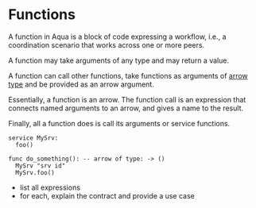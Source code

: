 # Functions

A function in Aqua is a block of code expressing a workflow, i.e., a coordination scenario that works across one or more peers.

A function may take arguments of any type and may return a value.

A function can call other functions, take functions as arguments of [arrow type](../types.md#arrow-types) and be provided as an arrow argument.

Essentially, a function is an arrow. The function call is an expression that connects named arguments to an arrow, and gives a name to the result.

Finally, all a function does is call its arguments or service functions.

```text
service MySrv:
  foo()

func do_something(): -- arrow of type: -> ()
  MySrv "srv id"
  MySrv.foo()
```

* list all expressions
* for each, explain the contract and provide a use case

